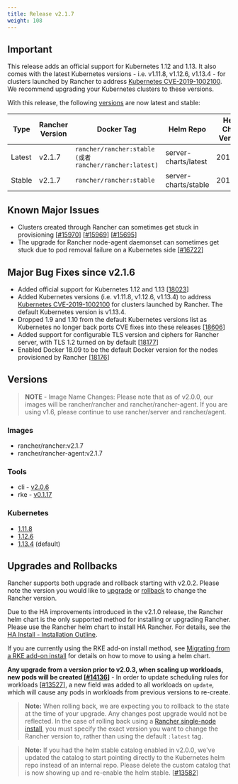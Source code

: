 ```yaml
---
title: Release v2.1.7
weight: 108
---
```


## Important

This release adds an official support for Kubernetes 1.12 and 1.13. It also comes with the latest Kubernetes versions - i.e. v1.11.8, v1.12.6, v1.13.4 - for clusters launched by Rancher to address [Kubernetes CVE-2019-1002100](https://github.com/kubernetes/kubernetes/issues/74534). We recommend upgrading your Kubernetes clusters to these versions. 

With this release, the following [versions](https://rancher.com/docs/rancher/v2.x/en/installation/server-tags/) are now latest and stable:

|Type | Rancher Version | Docker Tag |Helm Repo| Helm Chart Version |
|---|---|---|---|---|
| Latest | v2.1.7 | `rancher/rancher:stable (或者rancher/rancher:latest)` | server-charts/latest | 2019.3.1 |
| Stable | v2.1.7 | `rancher/rancher:stable` | server-charts/stable | 2019.3.1 | 

## Known Major Issues

* Clusters created through Rancher can sometimes get stuck in provisioning [[#15970](https://github.com/rancher/rancher/issues/15970)] [[#15969](https://github.com/rancher/rancher/issues/15969)] [[#15695](https://github.com/rancher/rancher/issues/15695)]
* The upgrade for Rancher node-agent daemonset can sometimes get stuck due to pod removal failure on a Kubernetes side [[#16722](https://github.com/rancher/rancher/issues/16722)]


## Major Bug Fixes since v2.1.6

* Added official support for Kubernetes 1.12 and 1.13 [[18023](https://github.com/rancher/rancher/issues/18023)]
* Added Kubernetes versions (i.e. v1.11.8, v1.12.6, v1.13.4) to address [Kubernetes CVE-2019-1002100](https://github.com/kubernetes/kubernetes/issues/74534) for clusters launched by Rancher. The default Kubernetes version is v1.13.4.
* Dropped 1.9 and 1.10 from the default Kubernetes versions list as Kubernetes no longer back ports CVE fixes into these releases  [[18606](https://github.com/rancher/rancher/issues/18606)]
* Added support for configurable TLS version and ciphers for Rancher server, with TLS 1.2 turned on by default [[18177](https://github.com/rancher/rancher/issues/18177)] 
* Enabled Docker 18.09  to be the default Docker version for the nodes provisioned by Rancher [[18176](https://github.com/rancher/rancher/issues/18176)] 

## Versions

> **NOTE** - Image Name Changes: Please note that as of v2.0.0, our images will be rancher/rancher and rancher/rancher-agent. If you are using v1.6, please continue to use rancher/server and rancher/agent.

### Images
- rancher/rancher:v2.1.7
- rancher/rancher-agent:v2.1.7

### Tools
- cli - [v2.0.6](https://github.com/rancher/cli/releases/tag/v2.0.6)
- rke - [v0.1.17](https://github.com/rancher/rke/releases/tag/v0.1.17)

### Kubernetes

-  [1.11.8](https://github.com/rancher/hyperkube/releases/tag/v1.11.8-rancher1)
-  [1.12.6](https://github.com/rancher/hyperkube/releases/tag/v1.12.6-rancher1) 
-  [1.13.4](https://github.com/rancher/hyperkube/releases/tag/v1.13.4-rancher1) (default)


## Upgrades and Rollbacks

Rancher supports both upgrade and rollback starting with v2.0.2.  Please note the version you would like to [upgrade](https://rancher.com/docs/rancher/v2.x/en/upgrades/) or [rollback](https://rancher.com/docs/rancher/v2.x/en/backups/rollbacks/) to change the Rancher version.

Due to the HA improvements introduced in the v2.1.0 release, the Rancher helm chart is the only supported method for installing or upgrading Rancher. Please use the Rancher helm chart to install HA Rancher. For details, see the [HA Install - Installation Outline](https://rancher.com/docs/rancher/v2.x/en/installation/ha/#installation-outline).

If you are currently using the RKE add-on install method, see [Migrating from a RKE add-on install](https://rancher.com/docs/rancher/v2.x/en/upgrades/upgrades/migrating-from-rke-add-on/) for details on how to move to using a helm chart.

**Any upgrade from a version prior to v2.0.3, when scaling up workloads, new pods will be created [[#14136](https://github.com/rancher/rancher/issues/14136)]** - In order to update scheduling rules for workloads [[#13527](https://github.com/rancher/rancher/issues/13527)], a new field was added to all workloads on `update`, which will cause any pods in workloads from previous versions to re-create. 

> **Note:** When rolling back, we are expecting you to rollback to the state at the time of your upgrade. Any changes post upgrade would not be reflected. In the case of rolling back using a [Rancher single-node install](https://rancher.com/docs/rancher/v2.x/en/installation/single-node-install/), you must specify the exact version you want to change the Rancher version to, rather than using the default `:latest` tag.

> **Note:** If you had the helm stable catalog enabled in v2.0.0, we've updated the catalog to start pointing directly to the Kubernetes helm repo instead of an internal repo. Please delete the custom catalog that is now showing up and re-enable the helm stable. [[#13582](https://github.com/rancher/rancher/issues/13582)]
